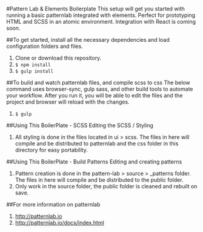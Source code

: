 #Pattern Lab & Elements Boilerplate
This setup will get you started with running a basic patternlab integrated with elements.  Perfect for prototyping HTML and SCSS in an atomic environment.  Integration with React is coming soon.

##To get started, install all the necessary dependencies and load configuration folders and files.
1. Clone or download this repository.
2. ``` $ npm install ```
3. ``` $ gulp install ```

##To build and watch patternlab files, and compile scss to css
The below command uses browser-sync, gulp sass, and other build tools to automate your workflow.  After you run it, you will be able to edit the files and the project and browser will reload with the changes.

1. ``` $ gulp ```

##Using This BoilerPlate - SCSS
Editing the SCSS / Styling

1. All styling is done in the files located in ui > scss.  The files in here will compile and be distributed to patternlab and the css folder in this directory for easy portability.

##Using This BoilerPlate - Build Patterns
Editing and creating patterns

1. Pattern creation is done in the pattern-lab > source > _patterns folder.  The files in here will compile and be distributed to the public folder.
2. Only work in the source folder, the public folder is cleaned and rebuilt on save.

##For more information on patternlab
1. http://patternlab.io
2. http://patternlab.io/docs/index.html